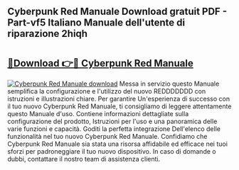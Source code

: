 ## Cyberpunk Red Manuale Download gratuit PDF - Part-vf5 Italiano Manuale dell'utente di riparazione 2hiqh

# <h2><a href="http://dfbpdr.blite.top/?on=Cyberpunk+Red+Manuale">🔗Download 👉🔴 Cyberpunk Red Manuale</a></h2>

[![Cyberpunk Red Manuale download](https://i.imgur.com/lujVjoI.png)](http://dfbpdr.blite.top/?on=Cyberpunk+Red+Manuale)
Messa in servizio questo Manuale semplifica la configurazione e l'utilizzo del nuovo REDDDDDDD con istruzioni e illustrazioni chiare. Per garantire Un'esperienza di successo con il tuo nuovo Cyberpunk Red Manuale, ti consigliamo di leggere attentamente questo Manuale d'uso. Contiene informazioni dettagliate sulla configurazione del prodotto, Istruzioni per l'uso e una panoramica delle varie funzioni e capacità. Goditi la perfetta integrazione Dell'elenco delle funzionalità nel tuo nuovo Cyberpunk Red Manuale. Confidiamo che Cyberpunk Red Manuale sia stata una risorsa affidabile ed efficace nei tuoi sforzi per padroneggiare il tuo nuovo dispositivo. In caso di domande o dubbi, contattare il nostro team di assistenza clienti.
